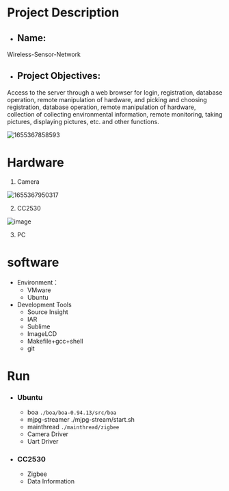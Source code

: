 # Project Description

- ## Name:

Wireless-Sensor-Network

- ## Project Objectives:

Access to the server through a web browser for login, registration, database operation, remote manipulation of hardware, and picking and choosing registration, database operation, remote manipulation of hardware, collection of collecting environmental information, remote monitoring, taking pictures, displaying pictures, etc. and other functions.

![1655367858593](https://user-images.githubusercontent.com/91601547/174029372-2d72589e-5d0a-477b-95a3-20aada970f00.png)



# Hardware

1. Camera

  ![1655367950317](https://user-images.githubusercontent.com/91601547/174029410-9e4d9ace-60da-4c24-9b02-ef2daf1443df.png)
  
2. CC2530

  ![image](https://user-images.githubusercontent.com/91601547/174029764-4afbcb93-ec38-4767-96e4-e055706be7fc.png)
  
3. PC



# software

- Environment：
  - VMware
  - Ubuntu
- Development Tools
  - Source Insight
  - IAR
  - Sublime
  - ImageLCD
  - Makefile+gcc+shell
  - git



# Run

- ### Ubuntu

  - boa
  `./boa/boa-0.94.13/src/boa`
  - mjpg-streamer
  ./mjpg-stream/start.sh
  - mainthread
  `./mainthread/zigbee`
  - Camera Driver
  - Uart Driver

- ### CC2530

  - Zigbee
  - Data Information
